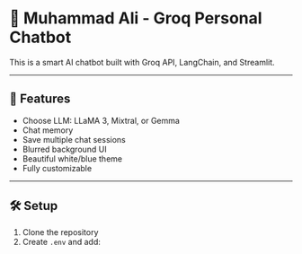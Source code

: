 # 🤖 Muhammad Ali - Groq Personal Chatbot

This is a smart AI chatbot built with Groq API, LangChain, and Streamlit.

---

## 🚀 Features

- Choose LLM: LLaMA 3, Mixtral, or Gemma
- Chat memory
- Save multiple chat sessions
- Blurred background UI
- Beautiful white/blue theme
- Fully customizable

---

## 🛠 Setup

1. Clone the repository  
2. Create `.env` and add:
